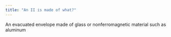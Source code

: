 ```yaml
---
title: "An II is made of what?"
---
```

An evacuated envelope made of glass or nonferromagnetic material such as aluminum

